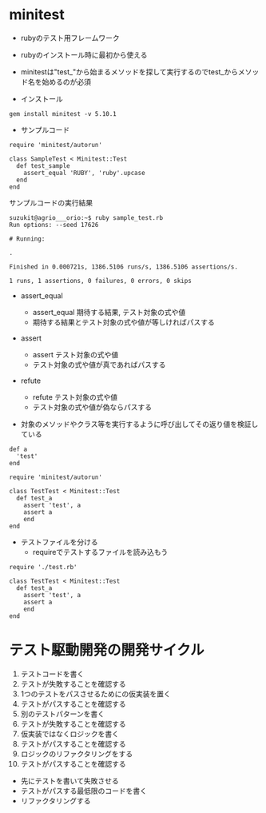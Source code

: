 # minitest

- rubyのテスト用フレームワーク
- rubyのインストール時に最初から使える
- minitestは"test_"から始まるメソッドを探して実行するのでtest_からメソッド名を始めるのが必須

- インストール
```
gem install minitest -v 5.10.1
```

- サンプルコード
```
require 'minitest/autorun'

class SampleTest < Minitest::Test
  def test_sample
    assert_equal 'RUBY', 'ruby'.upcase
  end
end
```
サンプルコードの実行結果
```
suzukit@agrio___orio:~$ ruby sample_test.rb
Run options: --seed 17626

# Running:

.

Finished in 0.000721s, 1386.5106 runs/s, 1386.5106 assertions/s.

1 runs, 1 assertions, 0 failures, 0 errors, 0 skips
```




- assert_equal
  - assert_equal 期待する結果, テスト対象の式や値
  - 期待する結果とテスト対象の式や値が等しければパスする
  
- assert
  - assert テスト対象の式や値
  - テスト対象の式や値が真であればパスする

- refute
  - refute テスト対象の式や値
  - テスト対象の式や値が偽ならパスする


- 対象のメソッドやクラス等を実行するように呼び出してその返り値を検証している
```
def a
  'test'
end

require 'minitest/autorun'

class TestTest < Minitest::Test
  def test_a
    assert 'test', a
    assert a
    end
end
```

- テストファイルを分ける
  - requireでテストするファイルを読み込もう
```
require './test.rb'

class TestTest < Minitest::Test
  def test_a
    assert 'test', a
    assert a
    end
end
```

# テスト駆動開発の開発サイクル
1. テストコードを書く
2. テストが失敗することを確認する
3. 1つのテストをパスさせるためにの仮実装を置く
4. テストがパスすることを確認する
5. 別のテストパターンを書く
6. テストが失敗することを確認する
7. 仮実装ではなくロジックを書く
8. テストがパスすることを確認する
9. ロジックのリファクタリングをする
10. テストがパスすることを確認する

- 先にテストを書いて失敗させる
- テストがパスする最低限のコードを書く
- リファクタリングする
